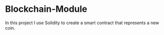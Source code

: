 # Blockchain-Module

In this project I use Solidity to create a smart contract that represents a new coin.
